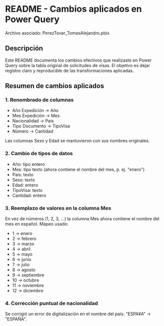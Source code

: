 # README - Cambios aplicados en Power Query

Archivo asociado: PerezTovar_TomasAlejandro.pbix

## Descripción

Este README documenta los cambios efectivos que realizaste en Power Query sobre la tabla original de solicitudes de visas. El objetivo es dejar registro claro y reproducible de las transformaciones aplicadas.

## Resumen de cambios aplicados

### 1. Renombrado de columnas

- Año Expedición  → Año
- Mes Expedición  → Mes
- Nacionalidad    → País
- Tipo Documento  → TipoVisa
- Número          → Cantidad

Las columnas Sexo y Edad se mantuvieron con sus nombres originales.

### 2. Cambio de tipos de datos

- Año: tipo entero
- Mes: tipo texto (ahora contiene el nombre del mes, p. ej. "enero")
- País: texto
- Sexo: texto
- Edad: entero
- TipoVisa: texto
- Cantidad: entero

### 3. Reemplazo de valores en la columna Mes

En vez de números (1, 2, 3, ...) la columna Mes ahora contiene el nombre del mes en español. Mapeo usado:

- 1 → enero
- 2 → febrero
- 3 → marzo
- 4 → abril
- 5 → mayo
- 6 → junio
- 7 → julio
- 8 → agosto
- 9 → septiembre
- 10 → octubre
- 11 → noviembre
- 12 → diciembre

### 4. Corrección puntual de nacionalidad

Se corrigió un error de digitalización en el nombre del país: "ESPA¥A" → "ESPAÑA".
